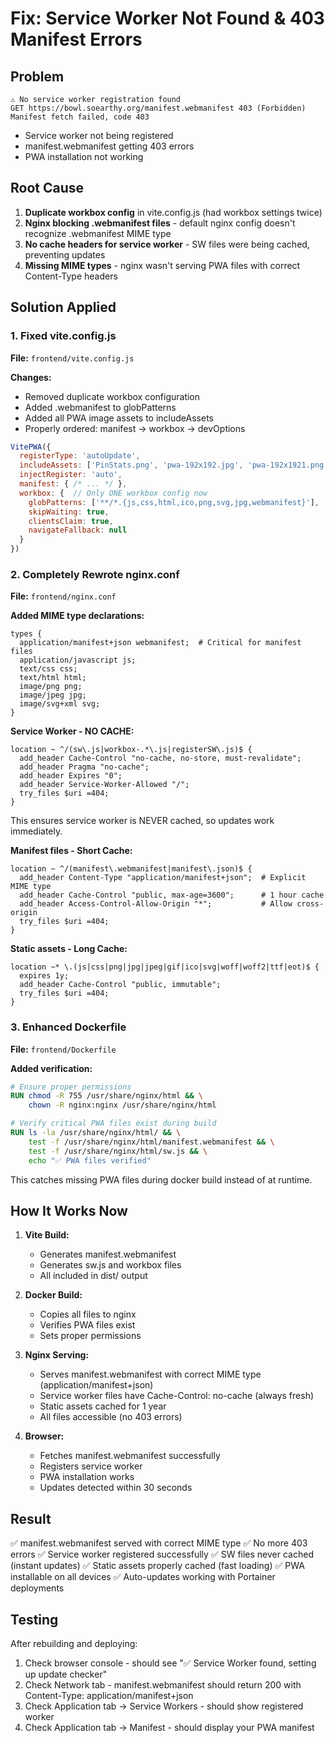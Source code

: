 # Fix: Service Worker Not Found & 403 Manifest Errors

## Problem
```plaintext
⚠️ No service worker registration found
GET https://bowl.soearthy.org/manifest.webmanifest 403 (Forbidden)
Manifest fetch failed, code 403
```

- Service worker not being registered
- manifest.webmanifest getting 403 errors
- PWA installation not working

## Root Cause

1. **Duplicate workbox config** in vite.config.js (had workbox settings twice)
2. **Nginx blocking .webmanifest files** - default nginx config doesn't recognize .webmanifest MIME type
3. **No cache headers for service worker** - SW files were being cached, preventing updates
4. **Missing MIME types** - nginx wasn't serving PWA files with correct Content-Type headers

## Solution Applied

### 1. Fixed vite.config.js
**File:** `frontend/vite.config.js`

**Changes:**
- Removed duplicate workbox configuration
- Added .webmanifest to globPatterns
- Added all PWA image assets to includeAssets
- Properly ordered: manifest → workbox → devOptions

```javascript
VitePWA({
  registerType: 'autoUpdate',
  includeAssets: ['PinStats.png', 'pwa-192x192.jpg', 'pwa-192x1921.png', 'pwa-512x512.png'],
  injectRegister: 'auto',
  manifest: { /* ... */ },
  workbox: {  // Only ONE workbox config now
    globPatterns: ['**/*.{js,css,html,ico,png,svg,jpg,webmanifest}'],  // Added webmanifest
    skipWaiting: true,
    clientsClaim: true,
    navigateFallback: null
  }
})
```

### 2. Completely Rewrote nginx.conf
**File:** `frontend/nginx.conf`

**Added MIME type declarations:**
```nginx
types {
  application/manifest+json webmanifest;  # Critical for manifest files
  application/javascript js;
  text/css css;
  text/html html;
  image/png png;
  image/jpeg jpg;
  image/svg+xml svg;
}
```

**Service Worker - NO CACHE:**
```nginx
location ~ ^/(sw\.js|workbox-.*\.js|registerSW\.js)$ {
  add_header Cache-Control "no-cache, no-store, must-revalidate";
  add_header Pragma "no-cache";
  add_header Expires "0";
  add_header Service-Worker-Allowed "/";
  try_files $uri =404;
}
```

This ensures service worker is NEVER cached, so updates work immediately.

**Manifest files - Short Cache:**
```nginx
location ~ ^/(manifest\.webmanifest|manifest\.json)$ {
  add_header Content-Type "application/manifest+json";  # Explicit MIME type
  add_header Cache-Control "public, max-age=3600";      # 1 hour cache
  add_header Access-Control-Allow-Origin "*";           # Allow cross-origin
  try_files $uri =404;
}
```

**Static assets - Long Cache:**
```nginx
location ~* \.(js|css|png|jpg|jpeg|gif|ico|svg|woff|woff2|ttf|eot)$ {
  expires 1y;
  add_header Cache-Control "public, immutable";
  try_files $uri =404;
}
```

### 3. Enhanced Dockerfile
**File:** `frontend/Dockerfile`

**Added verification:**
```dockerfile
# Ensure proper permissions
RUN chmod -R 755 /usr/share/nginx/html && \
    chown -R nginx:nginx /usr/share/nginx/html

# Verify critical PWA files exist during build
RUN ls -la /usr/share/nginx/html/ && \
    test -f /usr/share/nginx/html/manifest.webmanifest && \
    test -f /usr/share/nginx/html/sw.js && \
    echo "✅ PWA files verified"
```

This catches missing PWA files during docker build instead of at runtime.

## How It Works Now

1. **Vite Build:**
   - Generates manifest.webmanifest
   - Generates sw.js and workbox files
   - All included in dist/ output

2. **Docker Build:**
   - Copies all files to nginx
   - Verifies PWA files exist
   - Sets proper permissions

3. **Nginx Serving:**
   - Serves manifest.webmanifest with correct MIME type (application/manifest+json)
   - Service worker files have Cache-Control: no-cache (always fresh)
   - Static assets cached for 1 year
   - All files accessible (no 403 errors)

4. **Browser:**
   - Fetches manifest.webmanifest successfully
   - Registers service worker
   - PWA installation works
   - Updates detected within 30 seconds

## Result
✅ manifest.webmanifest served with correct MIME type
✅ No more 403 errors
✅ Service worker registered successfully
✅ SW files never cached (instant updates)
✅ Static assets properly cached (fast loading)
✅ PWA installable on all devices
✅ Auto-updates working with Portainer deployments

## Testing
After rebuilding and deploying:
1. Check browser console - should see "✅ Service Worker found, setting up update checker"
2. Check Network tab - manifest.webmanifest should return 200 with Content-Type: application/manifest+json
3. Check Application tab → Service Workers - should show registered worker
4. Check Application tab → Manifest - should display your PWA manifest
